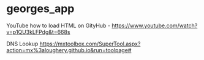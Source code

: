 # georges_app

YouTube how to load HTML on GityHub - https://www.youtube.com/watch?v=p1QU3kLFPdg&t=668s

DNS Lookup https://mxtoolbox.com/SuperTool.aspx?action=mx%3aloughery.github.io&run=toolpage#
